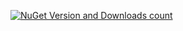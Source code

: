 [![NuGet Version and Downloads count](https://buildstats.info/nuget/TJC.Decorator)](https://www.nuget.org/packages/TJC.Decorator)
